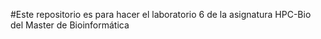 #Este repositorio es para hacer el laboratorio 6 de la asignatura HPC-Bio del Master de Bioinformática
